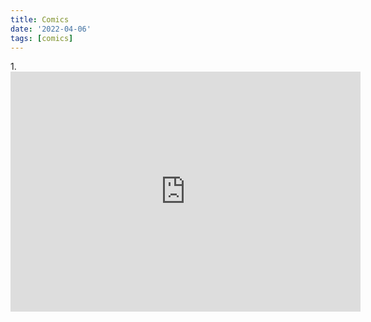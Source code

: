 ```yaml
---
title: Comics
date: '2022-04-06'
tags: [comics]
---
```


<p>1.
<iframe src="https://archive.org/embed/Superman_Victory_by_Computer_1981_DC_Comics_Radio_Shack_US" width="560" height="384" frameborder="0" webkitallowfullscreen="true" mozallowfullscreen="true" allowfullscreen></iframe>

</p>